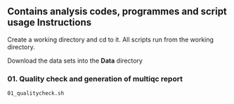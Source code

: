 ## Contains analysis codes, programmes and script usage Instructions

Create a working directory and cd to it. All scripts run from the working directory.

Download the data sets into the **Data** directory 

### 01. Quality check and generation of multiqc report
```
01_qualitycheck.sh
```
